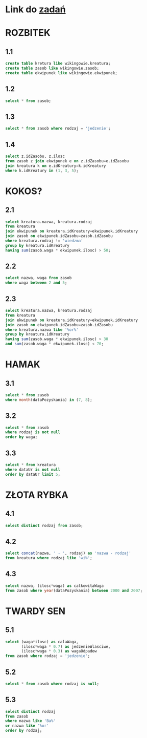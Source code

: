 # Link  do [zadań](https://github.com/kropiak/bazy_inf/blob/main/lab_06/lab_06.pdf)
# ROZBITEK
## 1.1
```SQL
create table kretura like wikingowie.kreatura;
create table zasob like wikingowie.zasob;
create table ekwipunek like wikingowie.ekwipunek;
```
## 1.2
```SQL
select * from zasob;
```

## 1.3
```SQL
select * from zasob where rodzaj = 'jedzenie';
```

## 1.4
```SQL
select z.idZasobu, z.ilosc
from zasob z join ekwipunek e on z.idZasobu=e.idZasobu
join kreatura k on e.idKreatury=k.idKreatury
where k.idKreatury in (1, 3, 5);
```
# KOKOS?
## 2.1
```SQL
select kreatura.nazwa, kreatura.rodzaj
from kreatura
join ekwipunek on kreatura.idKreatury=ekwipunek.idKreatury
join zasob on ekwipunek.idZasobu=zasob.idZasobu
where kreatura.rodzaj != 'wiedzma'
group by kreatura.idKreatury
having sum(zasob.waga * ekwipunek.ilosc) > 50;
```

## 2.2
```SQL
select nazwa, waga from zasob
where waga between 2 and 5;
```
## 2.3
```SQL
select kreatura.nazwa, kreatura.rodzaj
from kreatura
join ekwipunek on kreatura.idKreatury=ekwipunek.idKreatury
join zasob on ekwipunek.idZasobu=zasob.idZasobu
where kreatura.nazwa like '%or%'
group by kreatura.idKreatury
having sum(zasob.waga * ekwipunek.ilosc) > 30
and sum(zasob.waga * ekwipunek.ilosc) < 70;
```
# HAMAK

## 3.1
```SQL
select * from zasob
where month(dataPozyskania) in (7, 8);
```
## 3.2
```SQL
select * from zasob
where rodzaj is not null
order by waga;
```
## 3.3
```SQL
select * from kreatura
where dataUr is not null
order by dataUr limit 5;
```
# ZŁOTA RYBKA
## 4.1
```SQL
select distinct rodzaj from zasob;
```
## 4.2
```SQL
select concat(nazwa, ' - ', rodzaj) as 'nazwa - rodzaj'
from kreatura where rodzaj like 'wi%';
```
## 4.3
```SQL
select nazwa, (ilosc*waga) as calkowitaWaga
from zasob where year(dataPozyskania) between 2000 and 2007;
```

# TWARDY SEN
## 5.1
```SQL
select (waga*ilosc) as calaWaga,
       (ilosc*waga * 0.7) as jedzenieWlasciwe,
       (ilosc*waga * 0.3) as wagaOdpadow
from zasob where rodzaj = 'jedzenie';
```
## 5.2
```SQL
select * from zasob where rodzaj is null;
```
## 5.3
```SQL
select distinct rodzaj
from zasob
where nazwa like 'Ba%'
or nazwa like '%or'
order by rodzaj;
```
